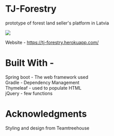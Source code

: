 # TJ-Forestry

prototype of forest land seller's platform in Latvia


![](project-preview.gif)

Website - https://tj-forestry.herokuapp.com/


# Built With -

Spring boot - The web framework used\
Gradle - Dependency Management\
Thymeleaf - used to populate HTML\
jQuery - few functions


# Acknowledgments
Styling and design from Teamtreehouse
